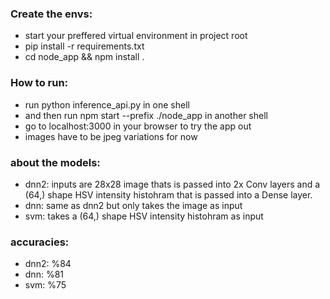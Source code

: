 ### Create the envs:
- start your preffered virtual environment in project root
- pip install -r requirements.txt
- cd node_app && npm install .

### How to run:
- run python inference_api.py in one shell
- and then run npm start --prefix ./node_app in another shell
- go to localhost:3000 in your browser to try the app out
- images have to be jpeg variations for now


### about the models:
- dnn2: inputs are 28x28 image thats is passed into 2x Conv layers and a (64,) shape HSV intensity histohram that is passed into a Dense layer.
- dnn: same as dnn2 but only takes the image as input
- svm: takes a (64,) shape HSV intensity histohram as input

### accuracies:
- dnn2: %84
- dnn: %81
- svm: %75